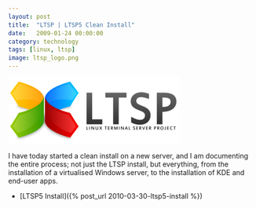 ```yaml
---
layout: post
title:  "LTSP | LTSP5 Clean Install"
date:   2009-01-24 00:00:00
category: technology
tags: [linux, ltsp] 
image: ltsp_logo.png
---
```


<img src="/assets/ltsp_logo.png" class="image-right" alt="LTSP Logo">

I have today started a clean install on a new server, and I am documenting the entire process; not just the LTSP install, but everything, from the installation of a virtualised Windows server, to the installation of KDE and end-user apps.

   * [LTSP5 Install]({% post_url 2010-03-30-ltsp5-install %})
